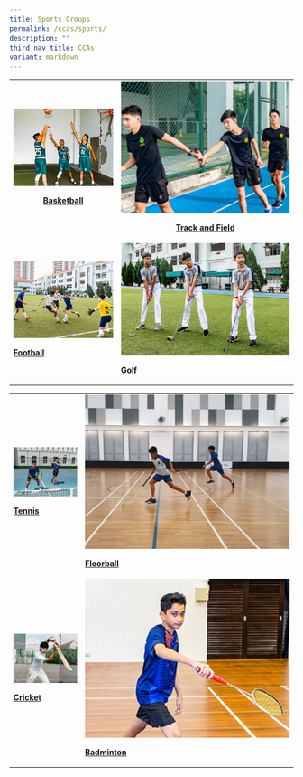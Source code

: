 ```yaml
---
title: Sports Groups
permalink: /ccas/sports/
description: ""
third_nav_title: CCAs
variant: markdown
---
```

<table style="minWidth: 50px">
<colgroup>
<col>
<col>
</colgroup>
<tbody>
<tr>
<th rowspan="1" colspan="1">
<div class="isomer-image-wrapper">
<img style="width: 100%" height="auto" width="100%" src="/images/2022_Migration/Basketball.jpg">
</div>
<p><strong><a href="/cca/sports/basketball/" rel="noopener noreferrer nofollow" target="_blank">Basketball</a></strong>
</p>
</th>
<th rowspan="1" colspan="1">
<div class="isomer-image-wrapper">
<img style="width: 100%" height="auto" width="100%" src="/images/2022_Migration/tracknField.jpg">
</div>
<p><strong><a href="/cca/sports/athletics/" rel="noopener noreferrer nofollow" target="_blank">Track and Field</a></strong>
</p>
</th>
</tr>
<tr>
<td rowspan="1" colspan="1">
<div class="isomer-image-wrapper">
<img style="width: 100%" height="auto" width="100%" src="/images/2022_Migration/football.jpg">
</div>
<p><strong><a href="/cca/sports/football/" rel="noopener noreferrer nofollow" target="_blank">Football</a></strong>
</p>
</td>
<td rowspan="1" colspan="1">
<div class="isomer-image-wrapper">
<img style="width: 100%" height="auto" width="100%" src="/images/2022_Migration/golf-2.jpg">
</div>
<p><strong><a href="/cca/sports/golf/" rel="noopener noreferrer nofollow" target="_blank">Golf</a></strong>
</p>
</td>
</tr>
</tbody>
</table>
<table style="minWidth: 50px">
<colgroup>
<col>
<col>
</colgroup>
<tbody>
<tr>
<td rowspan="1" colspan="1">
<div class="isomer-image-wrapper">
<img style="width: 100%" height="auto" width="100%" src="/images/2022_Migration/tennis.jpg">
</div>
<p><strong><a href="/cca/sports/tennis/" rel="noopener noreferrer nofollow" target="_blank">Tennis</a></strong>
</p>
</td>
<td rowspan="1" colspan="1">
<div class="isomer-image-wrapper">
<img style="width: 100%" height="auto" width="100%" src="/images/CCA_Update_Dec2022/Floorball.jpeg">
</div>
<p><strong><a href="/cca/sports/floorball/" rel="noopener noreferrer nofollow" target="_blank">Floorball</a></strong>
</p>
</td>
</tr>
<tr>
<td rowspan="1" colspan="1">
<div class="isomer-image-wrapper">
<img style="width: 100%" height="auto" width="100%" src="/images/2022_Migration/cricket.jpg">
</div>
<p><strong><a href="/cca/sports/cricket/" rel="noopener noreferrer nofollow" target="_blank">Cricket</a></strong>
</p>
</td>
<td rowspan="1" colspan="1">
<div class="isomer-image-wrapper">
<img style="width: 100%" height="auto" width="100%" src="/images/2022_Migration/Badminton.jpg">
</div>
<p><strong><a href="/cca/sports/badminton/" rel="noopener noreferrer nofollow" target="_blank">Badminton</a></strong>
</p>
</td>
</tr>
</tbody>
</table>
<p></p>